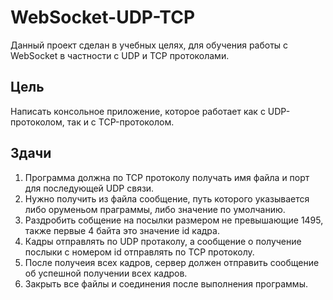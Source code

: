 # WebSocket-UDP-TCP
Данный проект сделан в учебных целях, для обучения работы с WebSocket в частности с UDP и TCP протоколами.
## Цель
Написать консольное приложение, которое работает как с UDP- протоколом, так и с TCP-протоколом.
## Здачи
1. Программа должна по TCP протоколу получать имя файла и порт для последующей UDP связи.
2. Нужно получить из файла сообщение, путь которого указывается либо оруменьом праграммы, либо значение по умолчанию.
3. Раздробить собщение на посылки размером не превышающие 1495, также первые 4 байта это значение id кадра.
4. Кадры отправлять по UDP протаколу, а сообщение о получение послыки с номером id отправлять по TCP протоколу.
5. После получеия всех кадров, сервер должен отправить сообщение об успешной получении всех кадров.
6. Закрыть все файлы и соединения после выполнения программы.
